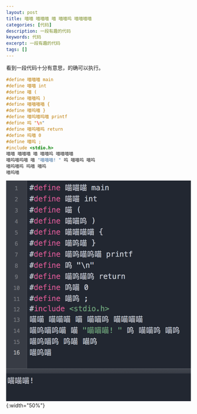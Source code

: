 ```yaml
---
layout: post
title: 喵喵 喵喵喵 喵 喵喵呜 喵喵喵喵
categories: [代码]
description: 一段有趣的代码
keywords: 代码
excerpt: 一段有趣的代码
tags: []
---
```


看到一段代码十分有意思，的确可以执行。


```c
#define 喵喵喵 main 
#define 喵喵 int 
#define 喵 ( 
#define 喵喵呜 ) 
#define 喵喵喵喵 { 
#define 喵呜喵 } 
#define 喵呜喵呜喵 printf 
#define 呜 "\n" 
#define 喵呜喵呜 return 
#define 呜喵 0 
#define 喵呜 ; 
#include <stdio.h> 
喵喵 喵喵喵 喵 喵喵呜 喵喵喵喵 
喵呜喵呜喵 喵 "喵喵喵! " 呜 喵喵呜 喵呜 
喵呜喵呜 呜喵 喵呜 
喵呜喵
```

![miao](/images/post/miao/miao.png){:width="50%"}
